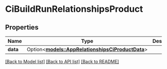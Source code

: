# CiBuildRunRelationshipsProduct

## Properties

Name | Type | Description | Notes
------------ | ------------- | ------------- | -------------
**data** | Option<[**models::AppRelationshipsCiProductData**](App_relationships_ciProduct_data.md)> |  | [optional]

[[Back to Model list]](../README.md#documentation-for-models) [[Back to API list]](../README.md#documentation-for-api-endpoints) [[Back to README]](../README.md)


